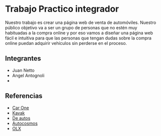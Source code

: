 # Trabajo Practico integrador
Nuestro trabajo es crear una página web de venta de automóviles. Nuestro público objetivo va a ser un grupo de personas que no estén muy habituadas a la compra online y por eso vamos a diseñar una página web fácil e intuitiva para que las personas que tengan dudas sobre la compra online puedan adquirir vehículos sin perderse en el proceso.

## Integrantes
 * Juan Netto
 * Angel Antognoli
 *
 
## Referencias
 * [Car One](https://www.carone.com.ar)
 * [Kavak](https://www.kavak.com/ar)
 * [De autos](https://www.deautos.com)
 * [Autocosmos](https://www.autocosmos.com.ar)
 * [OLX](https://www.autocosmos.com.ar)


